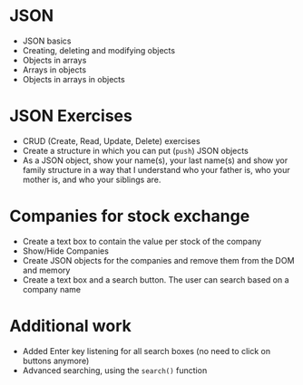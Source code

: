 # JSON

  - JSON basics
  - Creating, deleting and modifying objects
  - Objects in arrays
  - Arrays in objects
  - Objects in arrays in objects

# JSON Exercises

  - CRUD (Create, Read, Update, Delete) exercises
  - Create a structure in which you can put (`push`) JSON objects
  -	As a JSON object, show your name(s), your last name(s) and show yor family structure in a way that I understand who your father is, who your mother is, and who your siblings are.

# Companies for stock exchange

  - Create a text box to contain the value per stock of the company
  - Show/Hide Companies
  - Create JSON objects for the companies and remove them from the DOM and memory
  - Create a text box and a search button. The user can search based on a company name

# Additional work

  - Added Enter key listening for all search boxes (no need to click on buttons anymore)
  - Advanced searching, using the `search()` function
